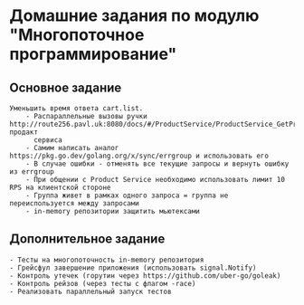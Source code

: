 # Домашние задания по модулю "Многопоточное программирование"

## Основное задание

    Уменьшить время ответа cart.list.
        - Распараллельные вызовы ручки http://route256.pavl.uk:8080/docs/#/ProductService/ProductService_GetProduct продакт
          сервиса
        - Самим написать аналог https://pkg.go.dev/golang.org/x/sync/errgroup и использовать его
        - В случае ошибки - отменять все текущие запросы и вернуть ошибку из errgroup
        - При общении с Product Service необходимо использовать лимит 10 RPS на клиентской стороне
        - Группа живет в рамках одного запроса = группа не переиспользуется между запросами
        - in-memory репозитории защитить мьютексами

## Дополнительное задание

    - Тесты на многопоточность in-memory репозитория
    - Грейсфул завершение приложения (использовать signal.Notify)
    - Контроль утечек (горутин через https://github.com/uber-go/goleak)
    - Контроль рейзов (через тесты с флагом -race)
    - Реализовать параллельный запуск тестов
